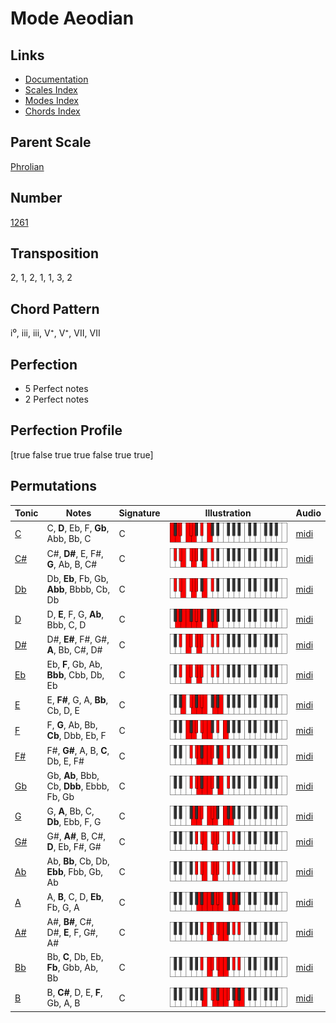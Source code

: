 # Mode Aeodian

## Links

- [Documentation](README.md)
- [Scales Index](Scales.md)
- [Modes Index](Modes.md)
- [Chords Index](Chords.md)

## Parent Scale

[Phrolian](ScalePhrolian.md)

## Number

[1261](https://ianring.com/musictheory/scales/1261)

## Transposition

2, 1, 2, 1, 1, 3, 2

## Chord Pattern

i⁰, iii, iii, V⁺, V⁺, VII, VII

## Perfection

- 5 Perfect notes
- 2 Perfect notes

## Perfection Profile

[true false true true false true true]

## Permutations

| Tonic | Notes | Signature | Illustration | Audio |
|-------|-------|-----------|--------------|-------|
| [C](ModeCNaturalAeodian.md) | C, **D**, Eb, F, **Gb**, Abb, Bb, C | C | ![CNaturalAeodian](ModeCNaturalAeodian.png) | [midi](https://github.com/edipermadi/music/blob/main/docs/ModeCNaturalAeodian.mid?raw=true) |
| [C#](ModeCSharpAeodian.md) | C#, **D#**, E, F#, **G**, Ab, B, C# | C | ![CSharpAeodian](ModeCSharpAeodian.png) | [midi](https://github.com/edipermadi/music/blob/main/docs/ModeCSharpAeodian.mid?raw=true) |
| [Db](ModeDFlatAeodian.md) | Db, **Eb**, Fb, Gb, **Abb**, Bbbb, Cb, Db | C | ![DFlatAeodian](ModeDFlatAeodian.png) | [midi](https://github.com/edipermadi/music/blob/main/docs/ModeDFlatAeodian.mid?raw=true) |
| [D](ModeDNaturalAeodian.md) | D, **E**, F, G, **Ab**, Bbb, C, D | C | ![DNaturalAeodian](ModeDNaturalAeodian.png) | [midi](https://github.com/edipermadi/music/blob/main/docs/ModeDNaturalAeodian.mid?raw=true) |
| [D#](ModeDSharpAeodian.md) | D#, **E#**, F#, G#, **A**, Bb, C#, D# | C | ![DSharpAeodian](ModeDSharpAeodian.png) | [midi](https://github.com/edipermadi/music/blob/main/docs/ModeDSharpAeodian.mid?raw=true) |
| [Eb](ModeEFlatAeodian.md) | Eb, **F**, Gb, Ab, **Bbb**, Cbb, Db, Eb | C | ![EFlatAeodian](ModeEFlatAeodian.png) | [midi](https://github.com/edipermadi/music/blob/main/docs/ModeEFlatAeodian.mid?raw=true) |
| [E](ModeENaturalAeodian.md) | E, **F#**, G, A, **Bb**, Cb, D, E | C | ![ENaturalAeodian](ModeENaturalAeodian.png) | [midi](https://github.com/edipermadi/music/blob/main/docs/ModeENaturalAeodian.mid?raw=true) |
| [F](ModeFNaturalAeodian.md) | F, **G**, Ab, Bb, **Cb**, Dbb, Eb, F | C | ![FNaturalAeodian](ModeFNaturalAeodian.png) | [midi](https://github.com/edipermadi/music/blob/main/docs/ModeFNaturalAeodian.mid?raw=true) |
| [F#](ModeFSharpAeodian.md) | F#, **G#**, A, B, **C**, Db, E, F# | C | ![FSharpAeodian](ModeFSharpAeodian.png) | [midi](https://github.com/edipermadi/music/blob/main/docs/ModeFSharpAeodian.mid?raw=true) |
| [Gb](ModeGFlatAeodian.md) | Gb, **Ab**, Bbb, Cb, **Dbb**, Ebbb, Fb, Gb | C | ![GFlatAeodian](ModeGFlatAeodian.png) | [midi](https://github.com/edipermadi/music/blob/main/docs/ModeGFlatAeodian.mid?raw=true) |
| [G](ModeGNaturalAeodian.md) | G, **A**, Bb, C, **Db**, Ebb, F, G | C | ![GNaturalAeodian](ModeGNaturalAeodian.png) | [midi](https://github.com/edipermadi/music/blob/main/docs/ModeGNaturalAeodian.mid?raw=true) |
| [G#](ModeGSharpAeodian.md) | G#, **A#**, B, C#, **D**, Eb, F#, G# | C | ![GSharpAeodian](ModeGSharpAeodian.png) | [midi](https://github.com/edipermadi/music/blob/main/docs/ModeGSharpAeodian.mid?raw=true) |
| [Ab](ModeAFlatAeodian.md) | Ab, **Bb**, Cb, Db, **Ebb**, Fbb, Gb, Ab | C | ![AFlatAeodian](ModeAFlatAeodian.png) | [midi](https://github.com/edipermadi/music/blob/main/docs/ModeAFlatAeodian.mid?raw=true) |
| [A](ModeANaturalAeodian.md) | A, **B**, C, D, **Eb**, Fb, G, A | C | ![ANaturalAeodian](ModeANaturalAeodian.png) | [midi](https://github.com/edipermadi/music/blob/main/docs/ModeANaturalAeodian.mid?raw=true) |
| [A#](ModeASharpAeodian.md) | A#, **B#**, C#, D#, **E**, F, G#, A# | C | ![ASharpAeodian](ModeASharpAeodian.png) | [midi](https://github.com/edipermadi/music/blob/main/docs/ModeASharpAeodian.mid?raw=true) |
| [Bb](ModeBFlatAeodian.md) | Bb, **C**, Db, Eb, **Fb**, Gbb, Ab, Bb | C | ![BFlatAeodian](ModeBFlatAeodian.png) | [midi](https://github.com/edipermadi/music/blob/main/docs/ModeBFlatAeodian.mid?raw=true) |
| [B](ModeBNaturalAeodian.md) | B, **C#**, D, E, **F**, Gb, A, B | C | ![BNaturalAeodian](ModeBNaturalAeodian.png) | [midi](https://github.com/edipermadi/music/blob/main/docs/ModeBNaturalAeodian.mid?raw=true) |
